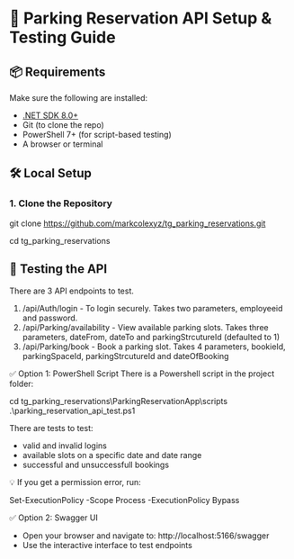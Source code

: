# 🚀 Parking Reservation API Setup & Testing Guide

## 📦 Requirements

Make sure the following are installed:

- [.NET SDK 8.0+](https://dotnet.microsoft.com/download)
- Git (to clone the repo)
- PowerShell 7+ (for script-based testing)
- A browser or terminal

## 🛠️ Local Setup

### 1. Clone the Repository

git clone https://github.com/markcolexyz/tg_parking_reservations.git

cd tg_parking_reservations

## 🧪 Testing the API

There are 3 API endpoints to test.

1. /api/Auth/login - To login securely. Takes two parameters, employeeid and password.
2. /api/Parking/availability - View available parking slots.  Takes three parameters, dateFrom, dateTo and parkingStrcutureId (defaulted to 1)
3. /api/Parking/book - Book a parking slot.  Takes 4 parameters, bookieId, parkingSpaceId, parkingStrcutureId and dateOfBooking

✅ Option 1: PowerShell Script
There is a Powershell script in the project folder:

cd tg_parking_reservations\ParkingReservationApp\scripts
.\parking_reservation_api_test.ps1

There are tests to test:
- valid and invalid logins
- available slots on a specific date and date range
- successful and unsuccessfull bookings

💡 If you get a permission error, run:

Set-ExecutionPolicy -Scope Process -ExecutionPolicy Bypass

✅ Option 2: Swagger UI
- Open your browser and navigate to:
http://localhost:5166/swagger
- Use the interactive interface to test endpoints


